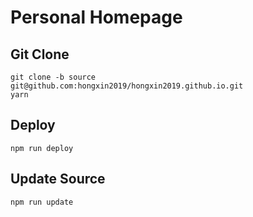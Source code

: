 # Personal Homepage

## Git Clone

```
git clone -b source git@github.com:hongxin2019/hongxin2019.github.io.git
yarn
```

## Deploy

```
npm run deploy
```

## Update Source

```
npm run update
```
